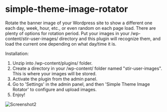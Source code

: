 # simple-theme-image-rotator
Rotate the banner image of your Wordpress site to show a different one each day, week, hour, etc., or even random on each page load. There are plenty of options for rotation period. Put your images in your /wp-content/stir-user-images/ directory and this plugin will recognize them, and load the current one depending on what day/time it is.

Installation:
1. Unzip into /wp-content/plugins/ folder.
2. Create a directory in your /wp-content/ folder named "stir-user-images". This is where your images will be stored.
3. Activate the plugin from the admin panel.
4. Go to 'Settings' in the admin panel, and then 'Simple Theme Image Rotator' to configure and upload images.
5. Enjoy!

![Screenshot2](https://user-images.githubusercontent.com/17580674/119939369-5e498780-bf53-11eb-817a-bed5b9a2a29e.PNG)
